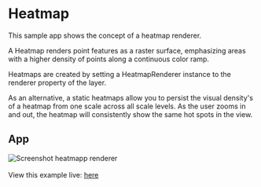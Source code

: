 # Heatmap

This sample app shows the concept of a heatmap renderer.

A Heatmap renders point features as a raster surface, emphasizing areas with a higher density of points along a continuous color ramp.

Heatmaps are created by setting a HeatmapRenderer instance to the renderer property of the layer. 

As an alternative, a static heatmaps allow you to persist the visual density's of a heatmap from one scale across all scale levels. As the user zooms in and out, the heatmap will consistently show the same hot spots in the view.

## App

![Screenshot heatmapp renderer](./images/Heatmaps.gif)
<br>
<br>
View this example live:
[here](https://esrinederland.github.io/CoolMaps/Heatmap/Heatmap.html?ref=readme)
